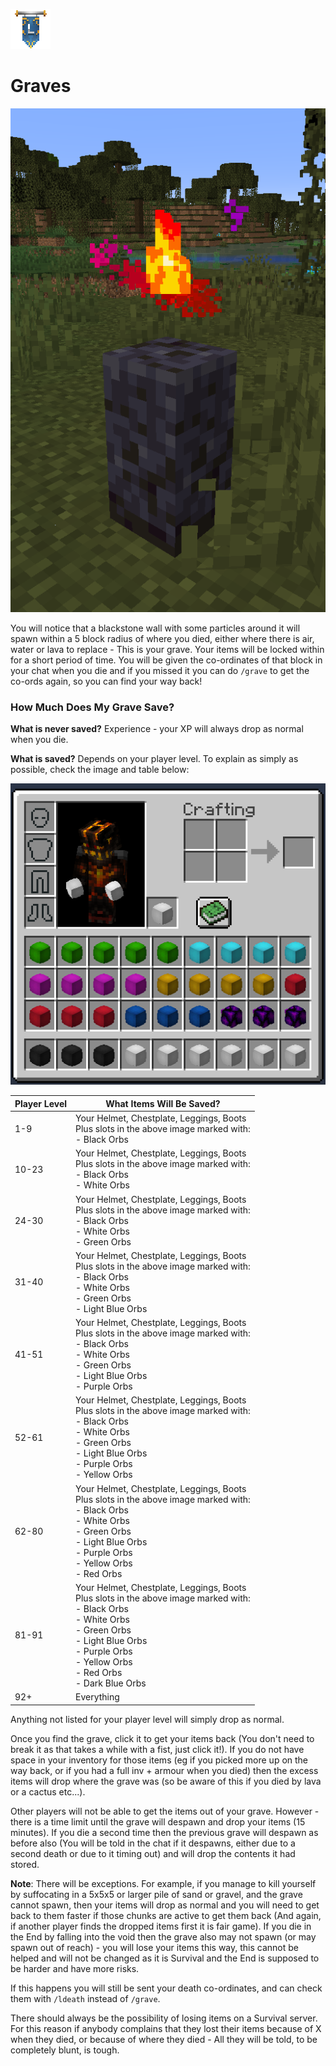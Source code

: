 ![ribbon](images/L-ribbon.png) 

# Graves

![grave](images/grave.png)

You will notice that a blackstone wall with some particles around it will spawn within a 5 block radius of where you died, either where there is air, water or lava to replace - This is your grave. 
Your items will be locked within for a short period of time. 
You will be given the co-ordinates of that block in your chat when you die and if you missed it you can do `/grave` to get the co-ords again, so you can find your way back!

### How Much Does My Grave Save?

**What is never saved?** Experience - your XP will always drop as normal when you die.

**What is saved?** Depends on your player level. To explain as simply as possible, check the image and table below:

![gravesave](images/gravesave.png)

|Player Level|What Items Will Be Saved?|
|---|---|
|1-9|Your Helmet, Chestplate, Leggings, Boots<br>Plus slots in the above image marked with:<br>- Black Orbs|
|10-23|Your Helmet, Chestplate, Leggings, Boots<br>Plus slots in the above image marked with:<br>- Black Orbs<br>- White Orbs|
|24-30|Your Helmet, Chestplate, Leggings, Boots<br>Plus slots in the above image marked with:<br>- Black Orbs<br>- White Orbs<br>- Green Orbs|
|31-40|Your Helmet, Chestplate, Leggings, Boots<br>Plus slots in the above image marked with:<br>- Black Orbs<br>- White Orbs<br>- Green Orbs<br>- Light Blue Orbs|
|41-51|Your Helmet, Chestplate, Leggings, Boots<br>Plus slots in the above image marked with:<br>- Black Orbs<br>- White Orbs<br>- Green Orbs<br>- Light Blue Orbs<br>- Purple Orbs|
|52-61|Your Helmet, Chestplate, Leggings, Boots<br>Plus slots in the above image marked with:<br>- Black Orbs<br>- White Orbs<br>- Green Orbs<br>- Light Blue Orbs<br>- Purple Orbs<br>- Yellow Orbs|
|62-80|Your Helmet, Chestplate, Leggings, Boots<br>Plus slots in the above image marked with:<br>- Black Orbs<br>- White Orbs<br>- Green Orbs<br>- Light Blue Orbs<br>- Purple Orbs<br>- Yellow Orbs<br>- Red Orbs|
|81-91|Your Helmet, Chestplate, Leggings, Boots<br>Plus slots in the above image marked with:<br>- Black Orbs<br>- White Orbs<br>- Green Orbs<br>- Light Blue Orbs<br>- Purple Orbs<br>- Yellow Orbs<br>- Red Orbs<br>- Dark Blue Orbs|
|92+|Everything|

Anything not listed for your player level will simply drop as normal.


Once you find the grave, click it to get your items back (You don't need to break it as that takes a while with a fist, just click it!). 
If you do not have space in your inventory for those items (eg if you picked more up on the way back, or if you had a full inv + armour when you died) then the excess items will drop where the grave was (so be aware of this if you died by lava or a cactus etc...).

Other players will not be able to get the items out of your grave. However - there is a time limit until the grave will despawn and drop your items (15 minutes). 
If you die a second time then the previous grave will despawn as before also (You will be told in the chat if it despawns, either due to a second death or due to it timing out) and will drop the contents it had stored.


**Note**: There will be exceptions. 
For example, if you manage to kill yourself by suffocating in a 5x5x5 or larger pile of sand or gravel, and the grave cannot spawn, then your items will drop as normal and you will need to get back to them faster if those chunks are active to get them back (And again, if another player finds the dropped items first it is fair game).
If you die in the End by falling into the void then the grave also may not spawn (or may spawn out of reach) - you will lose your items this way, this cannot be helped and will not be changed as it is Survival and the End is supposed to be harder and have more risks.

If this happens you will still be sent your death co-ordinates, and can check them with `/ldeath` instead of `/grave`.

There should always be the possibility of losing items on a Survival server. For this reason if anybody complains that they lost their items because of X when they died, or because of where they died - All they will be told, to be completely blunt, is tough.
